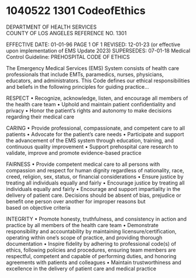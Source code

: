# 1040522 1301 CodeofEthics

DEPARTMENT OF HEALTH SERVICES  
COUNTY OF LOS ANGELES REFERENCE NO. 1301 
 
 
EFFECTIVE DATE: 01-01-96                                                                     PAGE 1 OF 1 
REVISED: 12-01-23 (or effective upon implementation of EMS Update 2023) 
SUPERSEDES: 07-01-18 
Medical Control Guideline: PREHOSPITAL CODE OF ETHICS 
 
The  Emergency  Medical  Services  (EMS)  System  consists  of  health  care  professionals  that 
include EMTs, paramedics, nurses, physicians, educators, and administrators. This Code defines 
our ethical responsibilities and beliefs in the following principles for guiding practice... 
 
RESPECT 
• Recognize, acknowledge, listen, and encourage all members of the health care team 
• Uphold and maintain patient confidentiality and privacy 
• Honor the patient’s rights and autonomy to make decisions regarding their medical care 
 
CARING 
• Provide professional, compassionate, and competent care to all patients 
• Advocate for the patient’s care needs 
• Participate and support the advancement of the EMS system through education, training, 
and continuous quality improvement 
• Support  prehospital  care  research  to  validate,  improve  and  promote  evidence-based 
practice 
 
FAIRNESS 
• Provide competent medical care to all persons with compassion and respect for human 
dignity   regardless   of   nationality,   race,   creed,   religion,   sex,   status,   or   financial 
considerations 
• Ensure justice by treating all individuals equally and fairly 
• Encourage justice by treating all individuals equally and fairly 
• Encourage  and  support  impartiality  in  the  delivery  of  patient  care.  Decisions  should  be 
absent  of  bias,  prejudice  or  benefit  one  person  over  another  for  improper  reasons  but  
based on objective criteria 
 
INTEGRITY 
• Promote honesty, truthfulness, and consistency in action and practice by all members of 
the health care team 
• Demonstrate   responsibility   and   accountability   by   maintaining   licensure/certification, 
operating within one’s scope of practice, and providing thorough documentation 
• Inspire  fidelity  by  adhering  to  professional  code(s)  of ethics,  following  policies  and 
procedures, ensuring team members are respectful, competent and capable of performing 
duties, and honoring agreements with patients and colleagues 
• Maintain  trustworthiness  and  excellence  in  the  delivery  of  patient  care  and  medical 
practice
